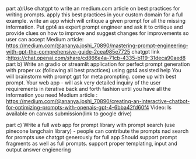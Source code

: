 part a):Use chatgpt to write an medium.com article on best practices for writing prompts.
apply this best practices in your custom domain for a full example. 
write an app which will critique a given prompt for all the missing information. Put gpt4 as expert prompt engineer and ask it to critique and provide clues on how to improve and suggest changes for improvements so user can accept
Medium article: https://medium.com/@ananya.joshi_70890/mastering-prompt-engineering-with-gpt-the-comprehensive-guide-2cea985e7725
chatgpt link :https://chat.openai.com/share/cd866e4a-71cb-4335-b119-31deca90aed8
part b) Write an gradio or streamlit application for perfect prompt generation with proper ux  (following all best practices) using gpt4 assisted help
You will brainstorm with prompt gpt for meta prompting. come up with best prompt. Your web app -  will ask very detailed inquiry of the user requirements in iterative back and forth fashion until you have all the information you need
Medium article : https://medium.com/@ananya.joshi_70890/creating-an-interactive-chatbot-for-optimizing-prompts-with-openais-gpt-4-6bba42fd60f4
Video: Is available on canvas submission(link to google drive)

part c) Write a full web app for prompt library with prompt search (use pinecone langchain library) - people can contribute the prompts nad search for prompts
use chatgpt generously for full app Should support prompt fragments as well as full prompts. support proper templating, input and output answer engienering





